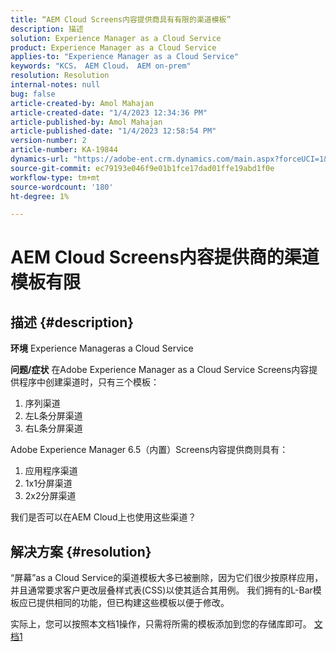 ```yaml
---
title: “AEM Cloud Screens内容提供商具有有限的渠道模板”
description: 描述
solution: Experience Manager as a Cloud Service
product: Experience Manager as a Cloud Service
applies-to: "Experience Manager as a Cloud Service"
keywords: "KCS， AEM Cloud， AEM on-prem"
resolution: Resolution
internal-notes: null
bug: false
article-created-by: Amol Mahajan
article-created-date: "1/4/2023 12:34:36 PM"
article-published-by: Amol Mahajan
article-published-date: "1/4/2023 12:58:54 PM"
version-number: 2
article-number: KA-19844
dynamics-url: "https://adobe-ent.crm.dynamics.com/main.aspx?forceUCI=1&pagetype=entityrecord&etn=knowledgearticle&id=2c06cc21-2c8c-ed11-81ad-6045bd0061cb"
source-git-commit: ec79193e046f9e01b1fce17dad01ffe19abd1f0e
workflow-type: tm+mt
source-wordcount: '180'
ht-degree: 1%

---
```


# AEM Cloud Screens内容提供商的渠道模板有限

## 描述 {#description}

<b>环境</b>
Experience Manageras a Cloud Service


<b>问题/症状</b>
在Adobe Experience Manager as a Cloud Service Screens内容提供程序中创建渠道时，只有三个模板：

1. 序列渠道
2. 左L条分屏渠道
3. 右L条分屏渠道




Adobe Experience Manager 6.5（内置）Screens内容提供商则具有：

1. 应用程序渠道
2. 1x1分屏渠道
3. 2x2分屏渠道


我们是否可以在AEM Cloud上也使用这些渠道？


## 解决方案 {#resolution}


“屏幕”as a Cloud Service的渠道模板大多已被删除，因为它们很少按原样应用，并且通常要求客户更改层叠样式表(CSS)以使其适合其用例。
我们拥有的L-Bar模板应已提供相同的功能，但已构建这些模板以便于修改。

实际上，您可以按照本文档1操作，只需将所需的模板添加到您的存储库即可。
[文档1](https://experienceleague.adobe.com/docs/experience-manager-screens/user-guide/developing/creating-custom-templates-multizone-layouts.html?lang=en)